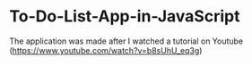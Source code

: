 # To-Do-List-App-in-JavaScript

The application was made after I watched a tutorial on Youtube (https://www.youtube.com/watch?v=b8sUhU_eq3g)
